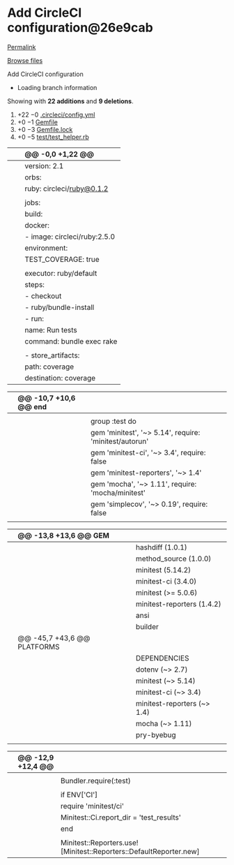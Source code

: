 # Add CircleCI configuration@26e9cab

[Permalink](add-circleci-configuration-26e9cab.md)

[Browse files](https://github.com/edgarjs/alfred-github-repos/tree/26e9cabfcb1aca1a798813af311952ec0309387d)

 Add CircleCI configuration

* Loading branch information

 Showing with **22 additions** and **9 deletions**.

1.  +22 −0 [.circleci/config.yml](add-circleci-configuration-26e9cab.md#diff-78a8a19706dbd2a4425dd72bdab0502ed7a2cef16365ab7030a5a0588927bf47)
2.  +0 −1 [Gemfile](add-circleci-configuration-26e9cab.md#diff-d09ea66f8227784ff4393d88a19836f321c915ae10031d16c93d67e6283ab55f)
3.  +0 −3 [Gemfile.lock](add-circleci-configuration-26e9cab.md#diff-89cade48462044ee1b672dc5f4c3ec250fbd29effcd8932096a23c1283c6731f)
4.  +0 −5 [test/test\_helper.rb](add-circleci-configuration-26e9cab.md#diff-ba37813ca277c227a74a372479b7b05b7f3ff085d890ab708f80d62573efdb7a)

|  |  | @@ -0,0 +1,22 @@ |
| :--- | :--- | :--- |
|  |  |  version: 2.1 |
|  |  |  orbs: |
|  |  |  ruby: circleci/ruby@0.1.2 |
|  |  |  |
|  |  |  jobs: |
|  |  |  build: |
|  |  |  docker: |
|  |  |  - image: circleci/ruby:2.5.0 |
|  |  |  environment: |
|  |  |  TEST\_COVERAGE: true |
|  |  |  |
|  |  |  executor: ruby/default |
|  |  |  steps: |
|  |  |  - checkout |
|  |  |  - ruby/bundle-install |
|  |  |  - run: |
|  |  |  name: Run tests |
|  |  |  command: bundle exec rake |
|  |  |  |
|  |  |  - store\_artifacts: |
|  |  |  path: coverage |
|  |  |  destination: coverage |

|  | @@ -10,7 +10,6 @@ end |  |
| :--- | :--- | :--- |
|  |  |  |
|  |  |  group :test do |
|  |  |  gem 'minitest', '~&gt; 5.14', require: 'minitest/autorun' |
|  |  |  gem 'minitest-ci', '~&gt; 3.4', require: false |
|  |  |  gem 'minitest-reporters', '~&gt; 1.4' |
|  |  |  gem 'mocha', '~&gt; 1.11', require: 'mocha/minitest' |
|  |  |  gem 'simplecov', '~&gt; 0.19', require: false |
|  |  |  |

|  | @@ -13,8 +13,6 @@ GEM |  |
| :--- | :--- | :--- |
|  |  |  hashdiff \(1.0.1\) |
|  |  |  method\_source \(1.0.0\) |
|  |  |  minitest \(5.14.2\) |
|  |  |  minitest-ci \(3.4.0\) |
|  |  |  minitest \(&gt;= 5.0.6\) |
|  |  |  minitest-reporters \(1.4.2\) |
|  |  |  ansi |
|  |  |  builder |
|  | @@ -45,7 +43,6 @@ PLATFORMS |  |
|  |  |  DEPENDENCIES |
|  |  |  dotenv \(~&gt; 2.7\) |
|  |  |  minitest \(~&gt; 5.14\) |
|  |  |  minitest-ci \(~&gt; 3.4\) |
|  |  |  minitest-reporters \(~&gt; 1.4\) |
|  |  |  mocha \(~&gt; 1.11\) |
|  |  |  pry-byebug |
|  |  |  |

|  | @@ -12,9 +12,4 @@ |  |
| :--- | :--- | :--- |
|  |  |  |
|  |  |  Bundler.require\(:test\) |
|  |  |  |
|  |  |  if ENV\['CI'\] |
|  |  |  require 'minitest/ci' |
|  |  |  Minitest::Ci.report\_dir = 'test\_results' |
|  |  |  end |
|  |  |  |
|  |  |  Minitest::Reporters.use! \[Minitest::Reporters::DefaultReporter.new\] |

